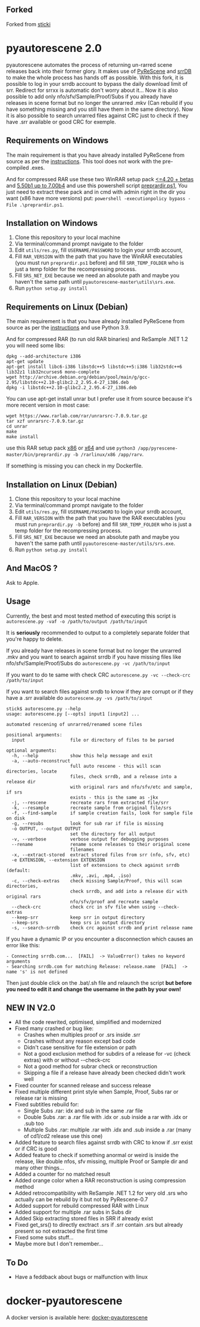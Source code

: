 Forked
------
Forked from [sticki](https://bitbucket.org/sticki/pyautorescene)  

pyautorescene 2.0
=============
pyautorescene automates the process of returning un-rarred scene releases back into their former glory.  It makes use of [PyReScene](https://github.com/srrDB/pyrescene) and [srrDB](http://srrdb.com) to make the whole process has hands off as possible. 
With this fork, it is possible to log in your srrdb account to bypass the daily download limit of srr. Redirect for srrxx is automatic don't worry about it...
Now it is also possible to add only nfo/sfv/Sample/Proof/Subs if you already have releases in scene format but no longer the unrarred .mkv (Can rebuild if you have something missing and you still have them in the same directory).
Now it is also possible to search unrarred files against CRC just to check if they have .srr available or good CRC for exemple.

Requirements on Windows
------------
The main requirement is that you have already installed PyReScene from source as per the [instructions](https://web.archive.org/web/20190118053832/https://bitbucket.org/Gfy/pyrescene/src/).  This tool does not work with the pre-compiled .exes.

And for compressed RAR use these two WinRAR setup pack [<=4.20 + betas](http://www.mediafire.com/?ooedhgdei3cm72u) and [5.50b1 up to 7.00b4](https://www.mediafire.com/file/jvgoh37eq71d6og/RARSETUP-X64-511%252B550b1-to-700b4.rar) and use this powershell script [preprardir.ps1](https://github.com/MRiCEQB/PS_preprardir), You just need to extract these pack and in cmd with admin right in the dir you want (x86 have more versions) put: `powershell -executionpolicy bypass -File .\preprardir.ps1`.

Installation on Windows
------------
1. Clone this repository to your local machine
2. Via terminal/command prompt navigate to the folder
3. Edit `utils/res.py`, fill `USERNAME/PASSWORD` to login your srrdb account, 
4. Fill `RAR_VERSION` with the path that you have the WinRAR executables (you must run `preprardir.ps1` before) and fill `SRR_TEMP_FOLDER` who is just a temp folder for the recompressing process.
5. Fill `SRS_NET_EXE` because we need an absolute path and maybe you haven't the same path until `pyautorescene-master\utils\srs.exe`.
6. Run `python setup.py install`

Requirements on Linux (Debian)
------------
The main requirement is that you have already installed PyReScene from source as per the [instructions](https://web.archive.org/web/20190118053832/https://bitbucket.org/Gfy/pyrescene/src/) and use Python 3.9.

And for compressed RAR (to run old RAR binaries) and ReSample .NET 1.2 you will need some libs: 
```
dpkg --add-architecture i386
apt-get update
apt-get install libc6-i386 libstdc++5 libstdc++5:i386 lib32stdc++6 lib32z1 lib32ncurses6 mono-complete
wget http://archive.debian.org/debian/pool/main/g/gcc-2.95/libstdc++2.10-glibc2.2_2.95.4-27_i386.deb
dpkg -i libstdc++2.10-glibc2.2_2.95.4-27_i386.deb
```
You can use apt-get install unrar but I prefer use it from source because it's more recent version in most case:
```
wget https://www.rarlab.com/rar/unrarsrc-7.0.9.tar.gz
tar xzf unrarsrc-7.0.9.tar.gz
cd unrar
make
make install
```
use this RAR setup pack [x86](https://github.com/jaloji/rarlinux/tree/master/x86) or [x64](https://github.com/jaloji/rarlinux/tree/master/x64) and use `python3 /app/pyrescene-master/bin/preprardir.py -b /rarlinux/x86 /app/rarv`.

If something is missing you can check in my Dockerfile.

Installation on Linux (Debian)
------------
1. Clone this repository to your local machine
2. Via terminal/command prompt navigate to the folder
3. Edit `utils/res.py`, fill `USERNAME/PASSWORD` to login your srrdb account, 
4. Fill `RAR_VERSION` with the path that you have the RAR executables (you must run `preprardir.py -b` before) and fill `SRR_TEMP_FOLDER` who is just a temp folder for the recompressing process.
5. Fill `SRS_NET_EXE` because we need an absolute path and maybe you haven't the same path until `pyautorescene-master/utils/srs.exe`.
6. Run `python setup.py install`

And MacOS ?
------------
Ask to Apple.

Usage
-----
Currently, the best and most tested method of executing this script is `autorescene.py -vaf -o /path/to/output /path/to/input`

It is **seriously** recommended to output to a completely separate folder that you're happy to delete.


If you already have releases in scene format but no longer the unrarred .mkv and you want to search against srrdb if you have missing files like nfo/sfv/Sample/Proof/Subs do `autorescene.py -vc /path/to/input`

If you want to do te same with check CRC `autorescene.py -vc --check-crc /path/to/input`

If you want to search files against srrdb to know if they are corrupt or if they have a .srr available do `autorescene.py -vs /path/to/input`

```
stick$ autorescene.py --help
usage: autorescene.py [--opts] input1 [input2] ...

automated rescening of unrarred/renamed scene files

positional arguments:
  input                 file or directory of files to be parsed

optional arguments:
  -h, --help            show this help message and exit
  -a, --auto-reconstruct
                        full auto rescene - this will scan directories, locate
                        files, check srrdb, and a release into a release dir
                        with original rars and nfo/sfv/etc and sample, if srs
                        exists - this is the same as -jkx
  -j, --rescene         recreate rars from extracted file/srr
  -k, --resample        recreate sample from original file/srs
  -f, --find-sample     if sample creation fails, look for sample file on disk
  -g, --resubs          look for sub rar if file is missing
  -o OUTPUT, --output OUTPUT
                        set the directory for all output
  -v, --verbose         verbose output for debugging purposes
  --rename              rename scene releases to their original scene
                        filenames
  -x, --extract-stored  extract stored files from srr (nfo, sfv, etc)
  -e EXTENSION, --extension EXTENSION
                        list of extensions to check against srrdb (default:
                        .mkv, .avi, .mp4, .iso)
  -c, --check-extras    check missing Sample/Proof, this will scan directories, 
                        check srrdb, and add into a release dir with original rars 
                        nfo/sfv/proof and recreate sample
  --check-crc           check crc in sfv file when using --check-extras
  --keep-srr            keep srr in output directory
  --keep-srs            keep srs in output directory
  -s, --search-srrdb    check crc against srrdb and print release name
```

If you have a dynamic IP or you encounter a disconnection which causes an error like this:

```
- Connecting srrdb.com...  [FAIL]  -> ValueError() takes no keyword arguments
- Searching srrdb.com for matching Release: release.name  [FAIL]  -> name 's' is not defined
```

Then just double click on the .bat/.sh file and relaunch the script **but before you need to edit it and change the username in the path by your own!**

NEW IN V2.0
-----
* All the code rewrited, optimised, simplified and modernized
* Fixed many crashed or bug like:
  - Crashes when multiples proof or .srs inside .srr
  - Crashes without any reason except bad code
  - Didn't case sensitive for file extension or path
  - Not a good exclusion method for subdirs of a release for -vc (check extras) with or without --check-crc
  - Not a good method for subrar check or reconstruction
  - Skipping a file if a release have already been checked didn't work well
* Fixed counter for scanned release and success release
* Fixed multiple different print style when Sample, Proof, Subs rar or release rar is missing
* Fixed subtitles rebuild for:
  - Single Subs .rar: idx and sub in the same .rar file
  - Double Subs .rar: a .rar file with .idx or .sub inside a rar with .idx or .sub too
  - Multiple Subs .rar: multiple .rar with .idx and .sub inside a .rar (many of cd1/cd2 release use this one) 
* Added feature to search files against srrdb with CRC to know if .srr exist or if CRC is good
* Added feature to check if something anormal or weird is inside the release, like double nfos, sfv missing, multiple Proof or Sample dir and many other things...
* Added a counter for no matched result
* Added orange color when a RAR reconstruction is using compression method
* Added retrocompatibility with ReSample .NET 1.2 for very old .srs who actually can be rebuild by it but not by PyRescene-0.7
* Added support for rebuild compressed RAR with Linux
* Added support for multiple .rar subs in Subs dir
* Added Skip extracting stored files in SRR if already exist
* Fixed get_srs() to directly exctract .srs if .srr contain .srs but already present so not extracted the first time
* Fixed some subs stuff...
* Maybe more but I don't remember...


To Do
-----
* Have a feddback about bugs or malfunction with linux

docker-pyautorescene
=============
A docker version is available here: [docker-pyautorescene](https://github.com/jaloji/docker-pyautorescene)
